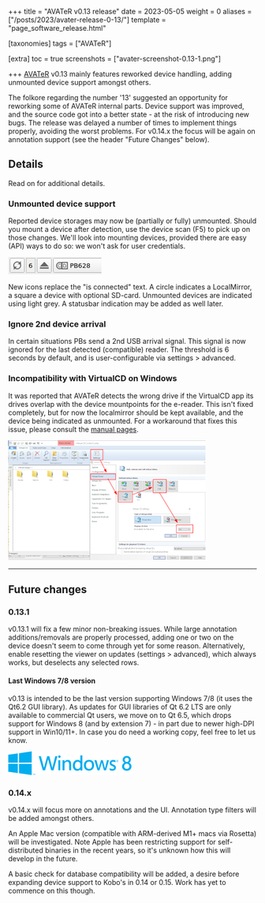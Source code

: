 +++
title = "AVATeR v0.13 release"
date = 2023-05-05
weight = 0
aliases = ["/posts/2023/avater-release-0-13/"]
template = "page_software_release.html"

[taxonomies]
tags = ["AVATeR"]

[extra]
toc = true
screenshots = ["avater-screenshot-0.13-1.png"]

+++
[AVATeR](/software/avater/) v0.13 mainly features reworked device handling, adding unmounted device support amongst others.

<!-- more -->

The folkore regarding the number '13' suggested an opportunity for reworking some of AVATeR internal parts. Device support was improved, and the source code got into a better state - at the risk of introducing new bugs. The release was delayed a number of times to implement things properly, avoiding the worst problems. For v0.14.x the focus will be again on annotation support (see the header "Future Changes" below).

## Details

Read on for additional details.

### Unmounted device support
Reported device storages may now be (partially or fully) unmounted. Should you mount a device after detection, use the device scan (F5) to pick up on those changes. We'll look into mounting devices, provided there are easy (API) ways to do so: we won't ask for user credentials.

![Device selector with new icons](avater-screenshot-deviceicons.png)

New icons replace the "is connected" text. A circle indicates a LocalMirror, a square a device with optional SD-card. Unmounted devices are indicated using light grey. A statusbar indication may be added as well later. 

### Ignore 2nd device arrival
In certain situations PBs send a 2nd USB arrival signal. This signal is now ignored for the last detected (compatible) reader. The threshold is 6 seconds by default, and is user-configurable via settings > advanced. 

### Incompatibility with VirtualCD on Windows
It was reported that AVATeR detects the wrong drive if the VirtualCD app its drives overlap with the device mountpoints for the e-reader. This isn't fixed completely, but for now the localmirror should be kept available, and the device being indicated as unmounted. For a workaround that fixes this issue, please consult the [manual pages](/software/avater/manuals/manual_en/#windows-virtualcd-usb-detection-compatibility-0-12-1-and-lower).  

![VirtualCD settings panel](fix-virtualcd-400px.png)

---

## Future changes

### 0.13.1
v0.13.1 will fix a few minor non-breaking issues. While large annotation additions/removals are properly processed, adding one or two on the device doesn't seem to come through yet for some reason. Alternatively, enable resetting the viewer on updates (settings > advanced), which always works, but deselects any selected rows.

#### Last Windows 7/8 version
v0.13 is intended to be the last version supporting Windows 7/8 (it uses the Qt6.2 GUI library). As updates for GUI libraries of Qt 6.2 LTS are only available to commercial Qt users, we move on to Qt 6.5, which drops support for Windows 8 (and by extension 7) - in part due to newer high-DPI support in Win10/11+. In case you do need a working copy, feel free to let us know.

![Windows 8 logo](windows8-250px.png)

### 0.14.x
v0.14.x will focus more on annotations and the UI. Annotation type filters will be added amongst others.

An Apple Mac version (compatible with ARM-derived M1+ macs via Rosetta) will be investigated. Note Apple has been restricting support for self-distributed binaries in the recent years, so it's unknown how this will develop in the future.

A basic check for database compatibility will be added, a desire before expanding device support to Kobo's in 0.14 or 0.15. Work has yet to commence on this though.
